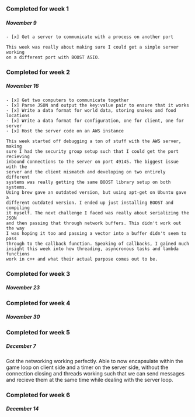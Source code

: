 ### Completed for week 1
##### November 9

    - [x] Get a server to communicate with a process on another port

    This week was really about making sure I could get a simple server working
    on a different port with BOOST ASIO. 

### Completed for week 2
##### November 16

    - [x] Get two computers to communicate together
    - [x] Parse JSON and output the key:value pair to ensure that it works    
    - [x] Write a data format for world data, storing snakes and food locations
    - [x] Write a data format for configuration, one for client, one for server
    - [x] Host the server code on an AWS instance
    
    This week started off debugging a ton of stuff with the AWS server, making
    sure I had the security group setup such that I could get the port recieving
    inbound connections to the server on port 49145. The biggest issue with the
    server and the client mismatch and developing on two entirely different
    systems was really getting the same BOOST library setup on both systems.
    Using brew gave an outdated version, but using apt-get on Ubuntu gave a
    different outdated version. I ended up just installing BOOST and compiling
    it myself. The next challenge I faced was really about serializing the JSON
    and then passing that through network buffers. This didn't work out the way
    I was hoping it too and passing a vector into a buffer didn't seem to pass
    through to the callback function. Speaking of callbacks, I gained much
    insight this week into how threading, asyncronous tasks and lambda functions
    work in c++ and what their actual purpose comes out to be.

### Completed for week 3
##### November 23

### Completed for week 4
##### November 30

### Completed for week 5
##### December 7

Got the networking working perfectly. Able to now encapsulate within the game loop on client side and a timer on the server side, without the connection closing and threads working such that we can send messages and recieve them at the same time while dealing with the server loop. 

### Completed for week 6
##### December 14
